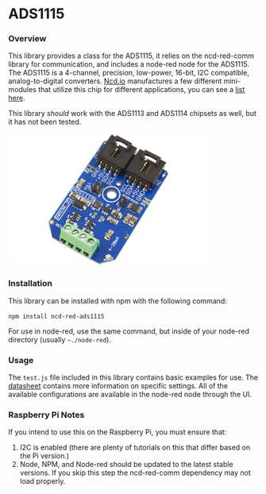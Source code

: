 # ADS1115

### Overview

This library provides a class for the ADS1115, it relies on the ncd-red-comm library for communication, and includes a node-red node for the ADS1115. The ADS1115 is a 4-channel, precision, low-power, 16-bit, I2C compatible, analog-to-digital converters. [Ncd.io](https://ncd.io) manufactures a few different mini-modules that utilize this chip for different applications, you can see a [list here](https://store.ncd.io/?post_type=product&s=ads1115&site_select=https%3A%2F%2Fstore.ncd.io%3Fpost_type%3Dproduct&fwp_product_type=sensors&fwp_interface=i2c-interface).

This library *should* work with the ADS1113 and ADS1114 chipsets as well, but it has not been tested.

[![ADS1115](./ADS1115_INA196_2C_11.png)](https://store.ncd.io/?post_type=product&s=ads1115&site_select=https%3A%2F%2Fstore.ncd.io%3Fpost_type%3Dproduct&fwp_product_type=sensors&fwp_interface=i2c-interface)

### Installation

This library can be installed with npm with the following command:

```
npm install ncd-red-ads1115
```

For use in node-red, use the same command, but inside of your node-red directory (usually `~./node-red`).

### Usage

The `test.js` file included in this library contains basic examples for use. The [datasheet](http://www.ti.com/lit/ds/symlink/ads1115.pdf) contains more information on specific settings. All of the available configurations are available in the node-red node through the UI.

### Raspberry Pi Notes

If you intend to use this on the Raspberry Pi, you must ensure that:
1. I2C is enabled (there are plenty of tutorials on this that differ based on the Pi version.)
2. Node, NPM, and Node-red should be updated to the latest stable versions. If you skip this step the ncd-red-comm dependency may not load properly.
